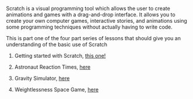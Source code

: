 Scratch is a visual programming tool which allows the user to create animations and games with a drag-and-drop interface. It allows you to create your own computer games, interactive stories, and animations using some programming techniques without actually having to write code.

This is part one of the four part series of lessons that should give you an understanding of the basic use of Scratch

1. Getting started with Scratch, [this one!](https://www.raspberrypi.org/learning/getting-started-with-scratch/)

1. Astronaut Reaction Times, [here](https://www.raspberrypi.org/learning/astronaut-reaction-times/)

1. Gravity Simulator, [here](https://www.raspberrypi.org/learning/gravity-simulator/)

1. Weightlessness Space Game, [here](https://www.raspberrypi.org/learning/weightlessness/)
